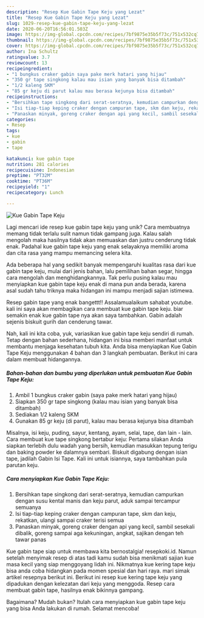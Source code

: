 ```yaml
---
description: "Resep Kue Gabin Tape Keju yang Lezat"
title: "Resep Kue Gabin Tape Keju yang Lezat"
slug: 1029-resep-kue-gabin-tape-keju-yang-lezat
date: 2020-06-20T16:56:01.503Z
image: https://img-global.cpcdn.com/recipes/7bf9875e35b5f73c/751x532cq70/kue-gabin-tape-keju-foto-resep-utama.jpg
thumbnail: https://img-global.cpcdn.com/recipes/7bf9875e35b5f73c/751x532cq70/kue-gabin-tape-keju-foto-resep-utama.jpg
cover: https://img-global.cpcdn.com/recipes/7bf9875e35b5f73c/751x532cq70/kue-gabin-tape-keju-foto-resep-utama.jpg
author: Ina Schultz
ratingvalue: 3.7
reviewcount: 13
recipeingredient:
- "1 bungkus craker gabin saya pake merk hatari yang hijau"
- "350 gr tape singkong kalau mau isian yang banyak bisa ditambah"
- "1/2 kaleng SKM"
- "85 gr keju di parut kalau mau berasa kejunya bisa ditambah"
recipeinstructions:
- "Bersihkan tape singkong dari serat-seratnya, kemudian campurkan dengan susu kental manis dan keju parut, aduk sampai tercampur semuanya"
- "Isi tiap-tiap keping craker dengan campuran tape, skm dan keju, rekatkan, ulangi sampai craker terisi semua"
- "Panaskan minyak, goreng craker dengan api yang kecil, sambil sesekali dibalik, goreng sampai aga kekuningan, angkat, sajikan dengan teh tawar panas"
categories:
- Resep
tags:
- kue
- gabin
- tape

katakunci: kue gabin tape 
nutrition: 281 calories
recipecuisine: Indonesian
preptime: "PT32M"
cooktime: "PT36M"
recipeyield: "1"
recipecategory: Lunch

---
```



![Kue Gabin Tape Keju](https://img-global.cpcdn.com/recipes/7bf9875e35b5f73c/751x532cq70/kue-gabin-tape-keju-foto-resep-utama.jpg)

Lagi mencari ide resep kue gabin tape keju yang unik? Cara membuatnya memang tidak terlalu sulit namun tidak gampang juga. Kalau salah mengolah maka hasilnya tidak akan memuaskan dan justru cenderung tidak enak. Padahal kue gabin tape keju yang enak selayaknya memiliki aroma dan cita rasa yang mampu memancing selera kita.

Ada beberapa hal yang sedikit banyak mempengaruhi kualitas rasa dari kue gabin tape keju, mulai dari jenis bahan, lalu pemilihan bahan segar, hingga cara mengolah dan menghidangkannya. Tak perlu pusing kalau mau menyiapkan kue gabin tape keju enak di mana pun anda berada, karena asal sudah tahu triknya maka hidangan ini mampu menjadi sajian istimewa.

Resep gabin tape yang enak bangettt!! Assalamualaikum sahabat youtube. kali ini saya akan membagikan cara membuat kue gabin tape keju. biar semakin enak kue gabin tape nya akan saya tambahkan. Gabin adalah sejenis biskuit gurih dan cenderung tawar.


Nah, kali ini kita coba, yuk, variasikan kue gabin tape keju sendiri di rumah. Tetap dengan bahan sederhana, hidangan ini bisa memberi manfaat untuk membantu menjaga kesehatan tubuh kita. Anda bisa menyiapkan Kue Gabin Tape Keju menggunakan 4 bahan dan 3 langkah pembuatan. Berikut ini cara dalam membuat hidangannya.

<!--inarticleads1-->

##### Bahan-bahan dan bumbu yang diperlukan untuk pembuatan Kue Gabin Tape Keju:

1. Ambil 1 bungkus craker gabin (saya pake merk hatari yang hijau)
1. Siapkan 350 gr tape singkong (kalau mau isian yang banyak bisa ditambah)
1. Sediakan 1/2 kaleng SKM
1. Gunakan 85 gr keju (di parut), kalau mau berasa kejunya bisa ditambah


Misalnya, isi keju, puding, sayur, kentang, ayam, selai, tape, dan lain - lain. Cara membuat kue tape singkong bertabur keju: Pertama silakan Anda siapkan terlebih dulu wadah yang bersih, kemudian masukkan tepung terigu dan baking powder ke dalamnya sembari. Biskuit digabung dengan isian tape, jadilah Gabin Isi Tape. Kali ini untuk isiannya, saya tambahkan pula parutan keju. 

<!--inarticleads2-->

##### Cara menyiapkan Kue Gabin Tape Keju:

1. Bersihkan tape singkong dari serat-seratnya, kemudian campurkan dengan susu kental manis dan keju parut, aduk sampai tercampur semuanya
1. Isi tiap-tiap keping craker dengan campuran tape, skm dan keju, rekatkan, ulangi sampai craker terisi semua
1. Panaskan minyak, goreng craker dengan api yang kecil, sambil sesekali dibalik, goreng sampai aga kekuningan, angkat, sajikan dengan teh tawar panas


Kue gabin tape siap untuk membawa kita bernostalgia! resepkoki.id. Namun setelah menyimak resep di atas tadi kamu sudah bisa menikmati sajian kue masa kecil yang siap menggoyang lidah ini. Nikmatnya kue kering tape keju bisa anda coba hidangkan pada momen spesial dan hari raya. mari simak artikel resepnya berikut ini. Berikut ini resep kue kering tape keju yang dipadukan dengan kelezatan dari keju yang menggoda. Resep cara membuat gabin tape, hasilnya enak bikinnya gampang. 

Bagaimana? Mudah bukan? Itulah cara menyiapkan kue gabin tape keju yang bisa Anda lakukan di rumah. Selamat mencoba!

